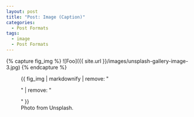 ```yaml
---
layout: post
title: "Post: Image (Caption)"
categories:
  - Post Formats
tags:
  - image
  - Post Formats
---
```


{% capture fig_img %}
![Foo]({{ site.url }}/images/unsplash-gallery-image-3.jpg)
{% endcapture %}

<figure>
  {{ fig_img | markdownify | remove: "<p>" | remove: "</p>" }}
  <figcaption>Photo from Unsplash.</figcaption>
</figure>
